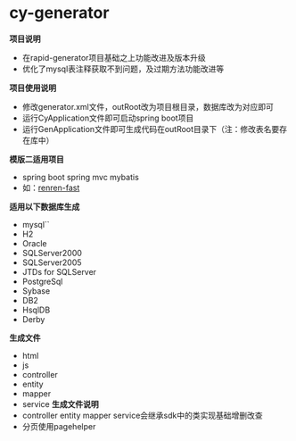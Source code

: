 # cy-generator
**项目说明** 
- 在rapid-generator项目基础之上功能改进及版本升级
- 优化了mysql表注释获取不到问题，及过期方法功能改进等

**项目使用说明** 
- 修改generator.xml文件，outRoot改为项目根目录，数据库改为对应即可
- 运行CyApplication文件即可启动spring boot项目
- 运行GenApplication文件即可生成代码在outRoot目录下（注：修改表名要存在库中）

**模版二适用项目**
- spring boot spring mvc mybatis 
- 如：[renren-fast](http://git.oschina.net/babaio/renren-fast/tree/master)

**适用以下数据库生成**
- mysql``
- H2
- Oracle
- SQLServer2000
- SQLServer2005
- JTDs for SQLServer  
- PostgreSql
- Sybase
- DB2
- HsqlDB
- Derby

**生成文件**
- html
- js 
- controller 
- entity 
- mapper 
- service 
**生成文件说明**
- controller entity mapper service会继承sdk中的类实现基础增删改查
- 分页使用pagehelper